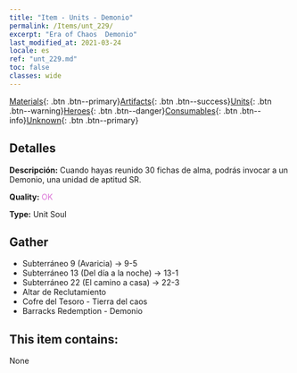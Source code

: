 ```yaml
---
title: "Item - Units - Demonio"
permalink: /Items/unt_229/
excerpt: "Era of Chaos  Demonio"
last_modified_at: 2021-03-24
locale: es
ref: "unt_229.md"
toc: false
classes: wide
---
```

 [Materials](/es/Items/){: .btn .btn--primary}[Artifacts](/es/Items/Artifacts/){: .btn .btn--success}[Units](/es/Items/Units/){: .btn .btn--warning}[Heroes](/es/Items/Heroes/){: .btn .btn--danger}[Consumables](/es/Items/Consumables/){: .btn .btn--info}[Unknown](/es/Items/Unknown/){: .btn .btn--primary}

## Detalles
 **Descripción:** Cuando hayas reunido 30 fichas de alma, podrás invocar a un Demonio, una unidad de aptitud SR.

 **Quality:** <span style="color: #DA70D6">OK</span>

 **Type:** Unit Soul

## Gather

*    Subterráneo 9 (Avaricia) -> 9-5 
*    Subterráneo 13 (Del día a la noche) -> 13-1 
*    Subterráneo 22 (El camino a casa) -> 22-3 
*    Altar de Reclutamiento 
*    Cofre del Tesoro - Tierra del caos 
*    Barracks Redemption - Demonio 

## This item contains:

  None


